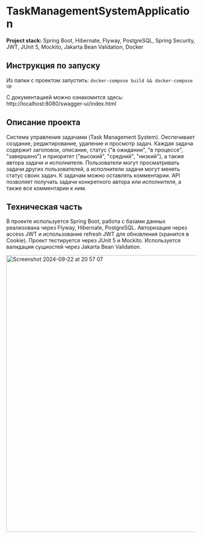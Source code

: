 # TaskManagementSystemApplication
**Project stack:** Spring Boot, Hibernate, Flyway, PostgreSQL, Spring Security, JWT, JUnit 5, Mockito, Jakarta Bean Validation, Docker

## Инструкция по запуску
Из папки с проектом запустить:
`docker-compose build && docker-compose up`

С документацией можно ознакомится здесь: http://localhost:8080/swagger-ui/index.html

## Описание проекта
Cистема управления задачами (Task Management System). Оеспечивает создание, редактирование, удаление и просмотр задач. Каждая задача содержит заголовок, описание, статус ("в ожидании", "в процессе", "завершено") и приоритет ("высокий", "средний", "низкий"), а также автора задачи и исполнителя. Пользователи могут просматривать задачи других пользователей, а исполнители задачи могут менять статус своих задач. К задачам можно оставлять комментарии.
API позволяет получать задачи конкретного автора или исполнителя, а также все комментарии к ним. 

## Техническая часть
В проекте используется Spring Boot, работа с базами данных реализована через Flyway, Hibernate, PostgreSQL. Авторизация через access JWT и использование refresh JWT для обновления (хранится в Cookie). Проект тестируется через JUnit 5 и Mockito. Используется валидация сущностей через Jakarta Bean Validation.


<img width="737" alt="Screenshot 2024-09-22 at 20 57 07" src="https://github.com/user-attachments/assets/2976ebeb-6891-4fe8-9081-003638c42daa">

